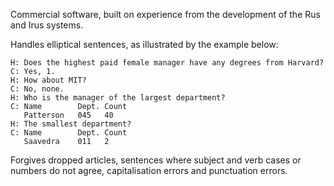 Commercial software, built on experience from the development of the Rus and Irus systems.

Handles elliptical sentences, as illustrated by the example below:

~~~
H: Does the highest paid female manager have any degrees from Harvard?
C: Yes, 1.
H: How about MIT?
C: No, none.
H: Who is the manager of the largest department?
C: Name        Dept. Count
   Patterson   045   40
H: The smallest department?
C: Name        Dept. Count
   Saavedra    011   2   
~~~

Forgives dropped articles, sentences where subject and verb cases or numbers do not agree, capitalisation errors and punctuation errors.